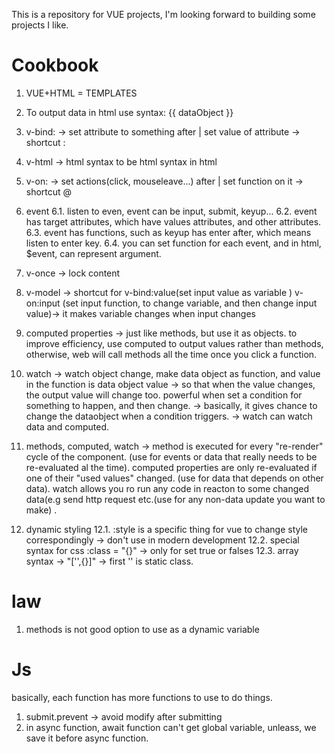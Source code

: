 This is a repository for VUE projects, I'm looking forward to building some projects I like. 

# Cookbook
1. VUE+HTML = TEMPLATES

2. To output data in html
use syntax: {{ dataObject }}

3. v-bind: -> set attribute to something after | set value of attribute -> shortcut :

4. v-html -> html syntax to be html syntax in html

5. v-on: -> set actions(click, mouseleave...) after | set function on it -> shortcut @

6. event
    6.1. listen to even, event can be input, submit, keyup...
    6.2. event has target attributes, which have values attributes, and other attributes.
    6.3. event has functions, such as keyup has enter after, which means listen to enter key. 
    6.4. you can set function for each event, and in html,  $event, can represent argument. 

7. v-once -> lock content
8. v-model -> shortcut for v-bind:value(set input value as variable ) v-on:input (set input function, to change variable, and then change input value)-> it makes variable changes when input changes
9. computed properties -> just like methods, but use it as objects. to improve efficiency, use computed to output values rather than methods, otherwise, web will call  methods all the time once you click a function. 
10. watch -> watch object change, make data object as function, and value in the function is data object value -> so that when the value changes, the output value will change too. powerful when set a condition for something to happen, and then change. -> basically, it gives chance to change the dataobject when a condition triggers. -> watch can watch data and computed. 
11. methods, computed, watch -> method is executed for every "re-render" cycle of the component. (use for events or data that really needs to be re-evaluated al the time). computed properties are only re-evaluated if one of their "used values" changed. (use for data that depends on other data). watch allows you ro run any code in reacton to some changed data(e.g send http request etc.(use for any non-data update you want to make) .
12. dynamic styling
    12.1. :style is a specific thing for vue to change style correspondingly -> don't use in modern development
    12.2. special syntax for css :class = "{}" -> only for set true or falses
    12.3. array syntax -> "['',{}]" -> first '' is static class.
 
# law
1. methods is not good option to use as a dynamic variable
# Js
basically, each function has more functions to use to do things.
1. submit.prevent -> avoid modify after submitting
2. in async function, await function can't get global variable, unleass, we save it before async function. 
